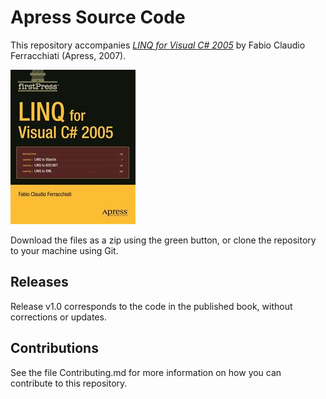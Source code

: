 # Apress Source Code

This repository accompanies [*LINQ for Visual C# 2005*](http://www.apress.com/9781590598269) by Fabio Claudio Ferracchiati (Apress, 2007).

![Cover image](9781590598269.jpg)

Download the files as a zip using the green button, or clone the repository to your machine using Git.

## Releases

Release v1.0 corresponds to the code in the published book, without corrections or updates.

## Contributions

See the file Contributing.md for more information on how you can contribute to this repository.
